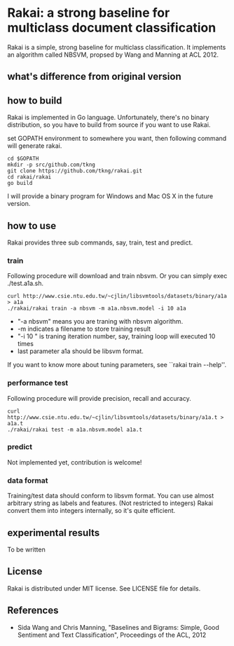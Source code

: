# Rakai: a strong baseline for multiclass document classification

Rakai is a simple, strong baseline for multiclass classification.
It implements an algorithm called NBSVM, propsed by Wang and Manning at ACL 2012.

## what's difference from original version

## how to build

Rakai is implemented in Go language. Unfortunately, there's no binary distribution, so you have to build from source if you want to use Rakai.

set GOPATH environment to somewhere you want, then following command will generate rakai.

    cd $GOPATH
    mkdir -p src/github.com/tkng
    git clone https://github.com/tkng/rakai.git
    cd rakai/rakai
    go build

I will provide a binary program for Windows and Mac OS X in the future version.

## how to use

Rakai provides three sub commands, say, train, test and predict.

### train

Following procedure will download and train nbsvm. Or you can simply exec ./test.a1a.sh.

    curl http://www.csie.ntu.edu.tw/~cjlin/libsvmtools/datasets/binary/a1a > a1a
    ./rakai/rakai train -a nbsvm -m a1a.nbsvm.model -i 10 a1a

  * "-a nbsvm" means you are traning with nbsvm algorithm.
  * -m indicates a filename to store training result
  * "-i 10 " is traning iteration number, say, training loop will executed 10 times
  * last parameter a1a should be libsvm format.

If you want to know more about tuning parameters, see ``rakai train --help''.

### performance test

Following procedure will provide precision, recall and accuracy.

    curl http://www.csie.ntu.edu.tw/~cjlin/libsvmtools/datasets/binary/a1a.t > a1a.t
    ./rakai/rakai test -m a1a.nbsvm.model a1a.t

### predict

Not implemented yet, contribution is welcome!

### data format

Training/test data should conform to libsvm format. You can use almost arbitrary string as labels and features. (Not restricted to integers) Rakai convert them into integers internally, so it's quite efficient.

## experimental results

To be written

## License

Rakai is distributed under MIT license. See LICENSE file for details.

## References

  * Sida Wang and Chris Manning, "Baselines and Bigrams: Simple, Good Sentiment and Text Classification", Proceedings of the ACL, 2012
